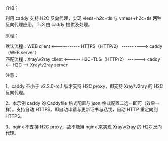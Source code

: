 介绍：

利用 caddy 支持 H2C 反向代理，实现 vless+h2c+tls 与 vmess+h2c+tls 两种反向代理应用，TLS 由 caddy 提供及处理。

原理：

默认流程：WEB client <----------- HTTPS（HTTP/2） ----------> caddy（WEB server）  
匹配流程：Xray\v2ray client <----- H2C+TLS（HTTP/2） ------> caddy <-- H2C --> Xray\v2ray server

注意：

1、caddy 不小于 v2.2.0-rc.1 版才支持 H2C proxy，即支持 Xray\v2ray 的 H2C 反向代理。

2、本示例 caddy 的 Caddyfile 格式配置与 json 格式配置二选一即可（效果一样）。支持自动 HTTPS，即自动申请与更新证书与私钥，自动 HTTP 重定向到 HTTPS。

3、nginx 不支持 H2C proxy，故不能用 nginx 来实现 Xray\v2ray 的 H2C 反向代理。
